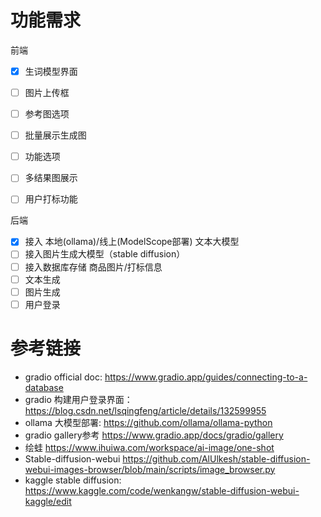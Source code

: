 # 功能需求
前端
- [x] 生词模型界面
- [ ] 图片上传框
- [ ] 参考图选项
- [ ] 批量展示生成图
- [ ] 功能选项
- [ ] 多结果图展示
- [ ] 用户打标功能


后端
- [x] 接入 本地(ollama)/线上(ModelScope部署) 文本大模型
- [ ] 接入图片生成大模型（stable diffusion）
- [ ] 接入数据库存储 商品图片/打标信息
- [ ] 文本生成
- [ ] 图片生成
- [ ] 用户登录

# 参考链接
- gradio official doc: https://www.gradio.app/guides/connecting-to-a-database
- gradio 构建用户登录界面： https://blog.csdn.net/lsqingfeng/article/details/132599955
- ollama 大模型部署: https://github.com/ollama/ollama-python
- gradio gallery参考 https://www.gradio.app/docs/gradio/gallery
- 绘蛙 https://www.ihuiwa.com/workspace/ai-image/one-shot
- Stable-diffusion-webui https://github.com/AlUlkesh/stable-diffusion-webui-images-browser/blob/main/scripts/image_browser.py
- kaggle stable diffusion: https://www.kaggle.com/code/wenkangw/stable-diffusion-webui-kaggle/edit